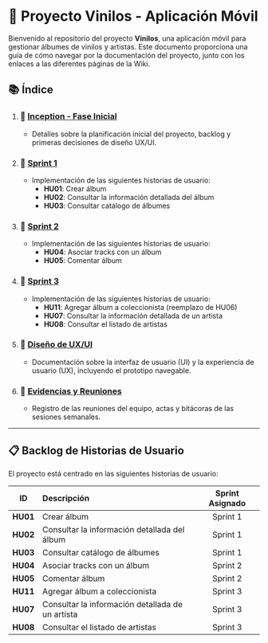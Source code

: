 # 🎵 **Proyecto Vinilos - Aplicación Móvil**

Bienvenido al repositorio del proyecto **Vinilos**, una aplicación móvil para gestionar álbumes de vinilos y artistas. Este documento proporciona una guía de cómo navegar por la documentación del proyecto, junto con los enlaces a las diferentes páginas de la Wiki.

## 📚 **Índice**
1. ### 🏁 [Inception - Fase Inicial](https://github.com/lordmkichavi-andes/MISW4203-202415-GrupoXYZ/wiki)
   - Detalles sobre la planificación inicial del proyecto, backlog y primeras decisiones de diseño UX/UI.

2. ### 🚀 [Sprint 1](https://github.com/lordmkichavi-andes/MISW4203-202415-GrupoXYZ/wiki/%F0%9F%9A%80-Sprint-1)
   - Implementación de las siguientes historias de usuario:
     - **HU01**: Crear álbum
     - **HU02**: Consultar la información detallada del álbum
     - **HU03**: Consultar catálogo de álbumes

3. ### 🚀 [Sprint 2](https://github.com/lordmkichavi-andes/MISW4203-202415-GrupoXYZ/wiki/%F0%9F%9A%80-Sprint-2)
   - Implementación de las siguientes historias de usuario:
     - **HU04**: Asociar tracks con un álbum
     - **HU05**: Comentar álbum

4. ### 🚀 [Sprint 3](https://github.com/tuusuario/repositorio/wiki/Sprint-3)
   - Implementación de las siguientes historias de usuario:
     - **HU11**: Agregar álbum a coleccionista (reemplazo de HU06)
     - **HU07**: Consultar la información detallada de un artista
     - **HU08**: Consultar el listado de artistas

5. ### 🎨 [Diseño de UX/UI](https://github.com/tuusuario/repositorio/wiki/Diseño-UX-UI)
   - Documentación sobre la interfaz de usuario (UI) y la experiencia de usuario (UX), incluyendo el prototipo navegable.

6. ### 📝 [Evidencias y Reuniones](https://github.com/tuusuario/repositorio/wiki/Evidencias)
   - Registro de las reuniones del equipo, actas y bitácoras de las sesiones semanales.

---

## 📋 **Backlog de Historias de Usuario**

El proyecto está centrado en las siguientes historias de usuario:

| **ID**  | **Descripción** | **Sprint Asignado** |
|:-------:|:----------------|:-------------------:|
| **HU01** | Crear álbum | Sprint 1 |
| **HU02** | Consultar la información detallada del álbum | Sprint 1 |
| **HU03** | Consultar catálogo de álbumes | Sprint 1 |
| **HU04** | Asociar tracks con un álbum | Sprint 2 |
| **HU05** | Comentar álbum | Sprint 2 |
| **HU11** | Agregar álbum a coleccionista | Sprint 3 |
| **HU07** | Consultar la información detallada de un artista | Sprint 3 |
| **HU08** | Consultar el listado de artistas | Sprint 3 |
